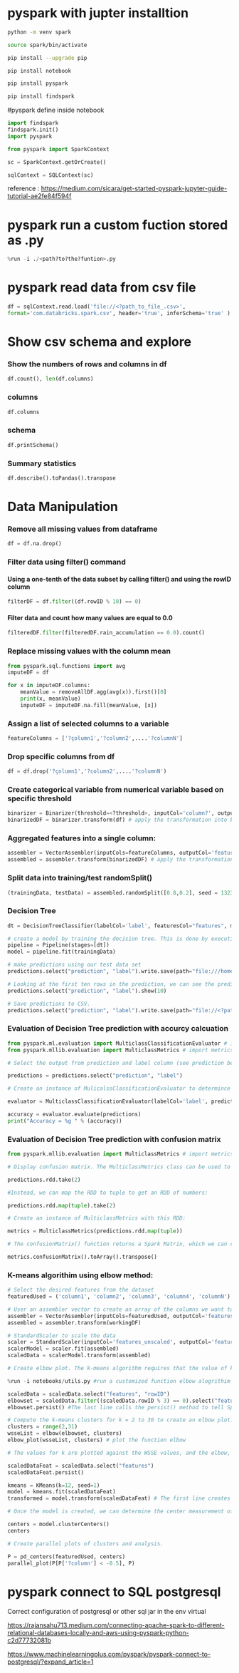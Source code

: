 # pyspark with jupter installtion

```bash
python -m venv spark
```

```bash
source spark/bin/activate
```

```bash
pip install --upgrade pip 
```

```bash
pip install notebook
```


```bash
pip install pyspark
```


```bash
pip install findspark
```

#pyspark define inside notebook 


```python
import findspark
findspark.init()
import pyspark

from pyspark import SparkContext

sc = SparkContext.getOrCreate()

sqlContext = SQLContext(sc)
```
reference : https://medium.com/sicara/get-started-pyspark-jupyter-guide-tutorial-ae2fe84f594f

# pyspark run a custom fuction stored as .py 

```python
%run -i ./<path?to?the?funtion>.py
```

# pyspark read data from csv file

```python
df = sqlContext.read.load('file://<?path_to_file_.csv>',
format='com.databricks.spark.csv', header='true', inferSchema='true' )
````

# Show csv schema and explore 

### Show the numbers of rows and columns in df

```python
df.count(), len(df.columns)
```

### columns 

```python
df.columns
```
### schema

```python
df.printSchema()
```

### Summary statistics 

```python
df.describe().toPandas().transpose
```

# Data Manipulation 

### Remove all missing values from dataframe

```python
df = df.na.drop()
```

### Filter data using filter() command
#### Using a one-tenth of the data subset by calling filter() and using the rowID column
```python
filterDF = df.filter((df.rowID % 10) == 0) 
```
#### Filter data and count how many values are equal to 0.0 

```python
filteredDF.filter(filteredDF.rain_accumulation == 0.0).count()
```
### Replace missing values with the column mean

```python
from pyspark.sql.functions import avg
imputeDF = df

for x in imputeDF.columns:
    meanValue = removeAllDF.agg(avg(x)).first()[0]
    print(x, meanValue)
    imputeDF = imputeDF.na.fill(meanValue, [x])
```

### Assign a list of selected columns to a variable 

```python
featureColumns = ['?çolumn1','?column2',....'?columnN']
```

### Drop specific columns from df
```python
df = df.drop('?çolumn1','?column2',....'?columnN')
```

### Create categorical variable from numerical variable based on specific threshold

```python
binarizer = Binarizer(threshold=<?threshold>, inputCol='column?', outputCol='label')
binarizedDF = binarizer.transform(df) # apply the transformation into binarizedDF 
```
### Aggregated features into a single column: 

```python
assembler = VectorAssembler(inputCols=featureColumns, outputCol='features') # featureColumns is the list of selected columns from before, see assign specific columns to a variable
assembled = assembler.transform(binarizedDF) # apply the transformation into assembled 
```

### Split data into training/test randomSplit()

```python
(trainingData, testData) = assembled.randomSplit([0.8,0.2], seed = 13234) #assembled is the dataframe, 0.8 and 0.2 are the ration between training to test, seed usually is not specified unless needed to be used again. 
```

### Decision Tree 

```python
dt = DecisionTreeClassifier(labelCol='label', featuresCol="features", maxDepth=5, minInstancesPerNode=20, impurity='gini') # The labelCol argument is the column we are trying to predict, featuresCol specifies the aggregated features column, maxDepth is stopping criterion for tree induction based on maximum depth of tree, minInstancesPerNode is stopping criterion for tree induction based on minimum number of samples in a node, and impurity is the impurity measure used to split nodes.

# create a model by training the decision tree. This is done by executing it in a Pipeline
pipeline = Pipeline(stages=[dt]) 
model = pipeline.fit(trainingData)

# make predictions using our test data set
predictions.select("prediction", "label").write.save(path="file:///home/osboxes/Downloads/coursera/big-data-4/predictions.csv", format='com.databricks.spark.csv', header='true') 

# Looking at the first ten rows in the prediction, we can see the prediction matches the input:
predictions.select("prediction", "label").show(10)

# Save predictions to CSV.
predictions.select("prediction", "label").write.save(path="file://<?path>/predictions.csv", format='com.databricks.spark.csv', header='true')

```
### Evaluation of Decision Tree prediction with accurcy calcuation

```python
from pyspark.ml.evaluation import MulticlassClassificationEvaluator # import evaluator
from pyspark.mllib.evaluation import MulticlassMetrics # import metrics for confusion matrix

# Select the output from prediction and label column (see prediction before) from the df and assign it in predictions variable

predictions = predictions.select("prediction", "label")

# Create an instance of MulicalssClassificationEvaluator to determince accuracy of predictions

evaluator = MulticlassClassificationEvaluator(labelCol='label', predictionCol="prediction", metricName="weightedPrecision")  #first two argument specify the names of the label and prediction columns, and the third argument specifies that we want a weighted precision.

accuracy = evaluator.evaluate(predictions)
print("Accuracy = %g " % (accuracy))

```
### Evaluation of Decision Tree prediction with confusion matrix 

```python
from pyspark.mllib.evaluation import MulticlassMetrics # import metrics for confusion matrix

# Display confusion matrix. The MulticlassMetrics class can be used to generate a confusion matrix of our classifier model. However, unlike MulticlassClassificationEvaluator, MulticlassMetrics works with RDDs of numbers and not DataFrames, so we need to convert our predictions DataFrame into an RDD. If we use the rdd attribute of predictions, we see this is an RDD of Rows:

predictions.rdd.take(2)

#Instead, we can map the RDD to tuple to get an RDD of numbers:

predictions.rdd.map(tuple).take(2)

# Create an instance of MulticlassMetrics with this RDD:

metrics = MulticlassMetrics(predictions.rdd.map(tuple))

# The confusionMatrix() function returns a Spark Matrix, which we can convert to a Python Numpy array, and transpose to view:

metrics.confusionMatrix().toArray().transpose()

```

### K-means algorithim using elbow method: 

```python
# Select the desired features from the dataset
featuredUsed = ('column1', 'column2', 'column3', 'column4', 'columnN')

# User an assembler vector to create an array of the columns we want to combine, and use VectorAssembler to create the vector column
assembler = VectorAssembler(inputCols=featuredUsed, outputCol='features_unscaled')
assembled = assembler.transform(workingDF)

# StandardScaler to scale the data
scaler = StandardScaler(inputCol='features_unscaled', outputCol='features', withStd=True, withMean=True) #The withMean argument specifies to center the data with the mean before scaling, and withStd specifies to scale the data to the unit standard deviation.
scalerModel = scaler.fit(assembled)
scaledData = scalerModel.transform(assembled)

# Create elbow plot. The k-means algorithm requires that the value of k, the number of clusters, to be specified.  To determine a good value for k, we will use the “elbow” method.  This method involves applying k-means, using different values for k, and calculating the within-cluster sum-of-squared error (WSSE).  Since this means applying k-means multiple times, this process can be very compute-intensive.  To speed up the process, we will use only a subset of the dataset.  We will take every third sample from the dataset to create this subset

%run -i notebooks/utils.py #run a customized function elbow alogrithim 

scaledData = scaledData.select("features", "rowID")
elbowset = scaledData.filter((scaledData.rowID % 3) == 0).select("features")
elbowset.persist() #The last line calls the persist() method to tell Spark to keep the data in memory (if possible), which will speed up the computations.

# Compute the k-means clusters for k = 2 to 30 to create an elbow plot:
clusters = range(2,31)
wsseList = elbow(elbowset, clusters)
elbow_plot(wsseList, clusters) # plot the function elbow

# The values for k are plotted against the WSSE values, and the elbow, or bend in the curve, provides a good estimate for the value for k.  In this plot, we see that the elbow in the curve is between 10 and 15, so let's choose k = 12.  We will use this value to set the number of clusters for k-means.

scaledDataFeat = scaledData.select("features")
scaledDataFeat.persist()

kmeans = KMeans(k=12, seed=1)
model = kmeans.fit(scaledDataFeat)
transformed = model.transform(scaledDataFeat) # The first line creates a new KMeans instance with 12 clusters and a specific seed value. (As in previous hands-on activities, we use a specific seed value for reproducible results.) The second line fits the data to the model, and the third applies the model to the data.

# Once the model is created, we can determine the center measurement of each cluster:

centers = model.clusterCenters()
centers

# Create parallel plots of clusters and analysis.

P = pd_centers(featuredUsed, centers)
parallel_plot(P[P['?column'] < -0.5], P)
```

# pyspark connect to SQL postgresql

Correct configuration of postgresql or other sql jar in the env virtual 

https://rajansahu713.medium.com/connecting-apache-spark-to-different-relational-databases-locally-and-aws-using-pyspark-python-c2d77732081b

https://www.machinelearningplus.com/pyspark/pyspark-connect-to-postgresql/?expand_article=1
